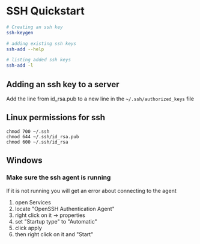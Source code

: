 # SSH Quickstart

```sh
# Creating an ssh key
ssh-keygen

# adding existing ssh keys
ssh-add --help

# listing added ssh keys
ssh-add -l 
```

## Adding an ssh key to a server

Add the line from id_rsa.pub to a new line in the `~/.ssh/authorized_keys` file

## Linux permissions for ssh

```
chmod 700 ~/.ssh
chmod 644 ~/.ssh/id_rsa.pub
chmod 600 ~/.ssh/id_rsa
```

## Windows

### Make sure the ssh agent is running

If it is not running you will get an error about connecting to the agent

1. open Services
2. locate "OpenSSH Authentication Agent"
3. right click on it -> properties
4. set "Startup type" to "Automatic"
5. click apply
6. then right click on it and "Start"